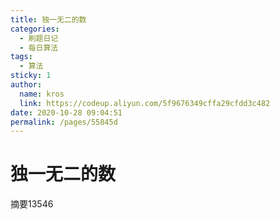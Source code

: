 ```yaml
---
title: 独一无二的数
categories: 
  - 刷题日记
  - 每日算法
tags: 
  - 算法
sticky: 1
author: 
  name: kros
  link: https://codeup.aliyun.com/5f9676349cffa29cfdd3c482
date: 2020-10-28 09:04:51
permalink: /pages/55845d
---
```


# 独一无二的数

摘要13546

<!-- more -->